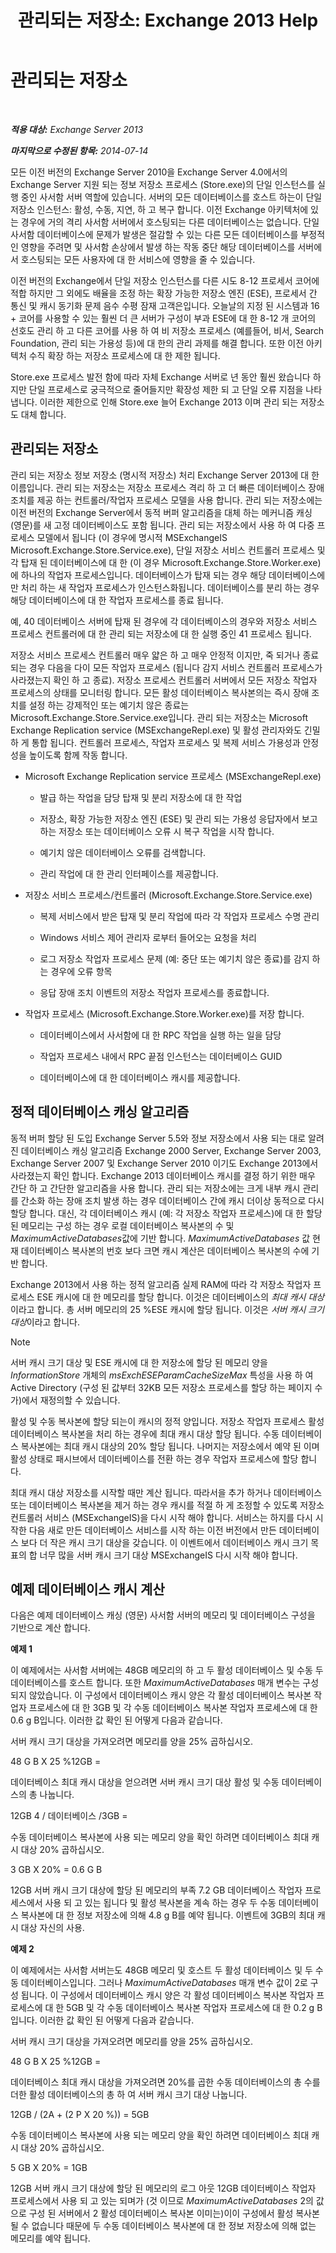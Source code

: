 ﻿---
title: '관리되는 저장소: Exchange 2013 Help'
TOCTitle: 관리되는 저장소
ms:assetid: efdaf80b-335c-491c-8eb5-1fafd297e8a2
ms:mtpsurl: https://technet.microsoft.com/ko-kr/library/Dn792020(v=EXCHG.150)
ms:contentKeyID: 62607042
ms.date: 05/22/2018
mtps_version: v=EXCHG.150
ms.translationtype: MT
---

# 관리되는 저장소

 

_**적용 대상:** Exchange Server 2013_

_**마지막으로 수정된 항목:** 2014-07-14_

모든 이전 버전의 Exchange Server 2010을 Exchange Server 4.0에서의 Exchange Server 지원 되는 정보 저장소 프로세스 (Store.exe)의 단일 인스턴스를 실행 중인 사서함 서버 역할에 있습니다. 서버의 모든 데이터베이스를 호스트 하는이 단일 저장소 인스턴스: 활성, 수동, 지연, 하 고 복구 합니다. 이전 Exchange 아키텍처에 있는 경우에 거의 격리 사서함 서버에서 호스팅되는 다른 데이터베이스는 없습니다. 단일 사서함 데이터베이스에 문제가 발생은 절감할 수 있는 다른 모든 데이터베이스를 부정적인 영향을 주려면 및 사서함 손상에서 발생 하는 작동 중단 해당 데이터베이스를 서버에서 호스팅되는 모든 사용자에 대 한 서비스에 영향을 줄 수 있습니다.

이전 버전의 Exchange에서 단일 저장소 인스턴스를 다른 시도 8-12 프로세서 코어에 적합 하지만 그 외에도 배율을 조정 하는 확장 가능한 저장소 엔진 (ESE), 프로세서 간 통신 및 캐시 동기화 문제 음수 수평 잠재 고객은입니다. 오늘날의 지정 된 시스템과 16 + 코어를 사용할 수 있는 훨씬 더 큰 서버가 구성이 부과 ESE에 대 한 8-12 개 코어의 선호도 관리 하 고 다른 코어를 사용 하 여 비 저장소 프로세스 (예를들어, 비서, Search Foundation, 관리 되는 가용성 등)에 대 한의 관리 과제를 해결 합니다. 또한 이전 아키텍처 수직 확장 하는 저장소 프로세스에 대 한 제한 됩니다.

Store.exe 프로세스 발전 함에 따라 자체 Exchange 서버로 년 동안 훨씬 왔습니다 하지만 단일 프로세스로 궁극적으로 줄어들지만 확장성 제한 되 고 단일 오류 지점을 나타냅니다. 이러한 제한으로 인해 Store.exe 늘어 Exchange 2013 이며 관리 되는 저장소도 대체 합니다.

## 관리되는 저장소

관리 되는 저장소 정보 저장소 (명시적 저장소) 처리 Exchange Server 2013에 대 한 이름입니다. 관리 되는 저장소는 저장소 프로세스 격리 하 고 더 빠른 데이터베이스 장애 조치를 제공 하는 컨트롤러/작업자 프로세스 모델을 사용 합니다. 관리 되는 저장소에는 이전 버전의 Exchange Server에서 동적 버퍼 알고리즘을 대체 하는 메커니즘 캐싱 (영문)를 새 고정 데이터베이스도 포함 됩니다. 관리 되는 저장소에서 사용 하 여 다중 프로세스 모델에서 됩니다 (이 경우에 명시적 MSExchangeIS Microsoft.Exchange.Store.Service.exe), 단일 저장소 서비스 컨트롤러 프로세스 및 각 탑재 된 데이터베이스에 대 한 (이 경우 Microsoft.Exchange.Store.Worker.exe)에 하나의 작업자 프로세스입니다. 데이터베이스가 탑재 되는 경우 해당 데이터베이스에만 처리 하는 새 작업자 프로세스가 인스턴스화됩니다. 데이터베이스를 분리 하는 경우 해당 데이터베이스에 대 한 작업자 프로세스를 종료 됩니다.

예, 40 데이터베이스 서버에 탑재 된 경우에 각 데이터베이스의 경우와 저장소 서비스 프로세스 컨트롤러에 대 한 관리 되는 저장소에 대 한 실행 중인 41 프로세스 됩니다.

저장소 서비스 프로세스 컨트롤러 매우 얇은 하 고 매우 안정적 이지만, 죽 되거나 종료 되는 경우 다음을 다이 모든 작업자 프로세스 (됩니다 감지 서비스 컨트롤러 프로세스가 사라졌는지 확인 하 고 종료). 저장소 프로세스 컨트롤러 서버에서 모든 저장소 작업자 프로세스의 상태를 모니터링 합니다. 모든 활성 데이터베이스 복사본의는 즉시 장애 조치를 설정 하는 강제적인 또는 예기치 않은 종료는 Microsoft.Exchange.Store.Service.exe입니다. 관리 되는 저장소는 Microsoft Exchange Replication service (MSExchangeRepl.exe) 및 활성 관리자와도 긴밀 하 게 통합 됩니다. 컨트롤러 프로세스, 작업자 프로세스 및 복제 서비스 가용성과 안정성을 높이도록 함께 작동 합니다.

  - Microsoft Exchange Replication service 프로세스 (MSExchangeRepl.exe)
    
      - 발급 하는 작업을 담당 탑재 및 분리 저장소에 대 한 작업
    
      - 저장소, 확장 가능한 저장소 엔진 (ESE) 및 관리 되는 가용성 응답자에서 보고 하는 저장소 또는 데이터베이스 오류 시 복구 작업을 시작 합니다.
    
      - 예기치 않은 데이터베이스 오류를 검색합니다.
    
      - 관리 작업에 대 한 관리 인터페이스를 제공합니다.

  - 저장소 서비스 프로세스/컨트롤러 (Microsoft.Exchange.Store.Service.exe)
    
      - 복제 서비스에서 받은 탑재 및 분리 작업에 따라 각 작업자 프로세스 수명 관리
    
      - Windows 서비스 제어 관리자 로부터 들어오는 요청을 처리
    
      - 로그 저장소 작업자 프로세스 문제 (예: 중단 또는 예기치 않은 종료)를 감지 하는 경우에 오류 항목
    
      - 응답 장애 조치 이벤트의 저장소 작업자 프로세스를 종료합니다.

  - 작업자 프로세스 (Microsoft.Exchange.Store.Worker.exe)를 저장 합니다.
    
      - 데이터베이스에서 사서함에 대 한 RPC 작업을 실행 하는 일을 담당
    
      - 작업자 프로세스 내에서 RPC 끝점 인스턴스는 데이터베이스 GUID
    
      - 데이터베이스에 대 한 데이터베이스 캐시를 제공합니다.

## 정적 데이터베이스 캐싱 알고리즘

동적 버퍼 할당 된 도입 Exchange Server 5.5와 정보 저장소에서 사용 되는 대로 알려진 데이터베이스 캐싱 알고리즘 Exchange 2000 Server, Exchange Server 2003, Exchange Server 2007 및 Exchange Server 2010 이기도 Exchange 2013에서 사라졌는지 확인 합니다. Exchange 2013 데이터베이스 캐시를 결정 하기 위한 매우 간단 하 고 간단한 알고리즘을 사용 합니다. 관리 되는 저장소에는 크게 내부 캐시 관리를 간소화 하는 장애 조치 발생 하는 경우 데이터베이스 간에 캐시 더이상 동적으로 다시 할당 합니다. 대신, 각 데이터베이스 캐시 (예: 각 저장소 작업자 프로세스)에 대 한 할당 된 메모리는 구성 하는 경우 로컬 데이터베이스 복사본의 수 및 *MaximumActiveDatabases*값에 기반 합니다. *MaximumActiveDatabases* 값 현재 데이터베이스 복사본의 번호 보다 크면 캐시 계산은 데이터베이스 복사본의 수에 기반 합니다.

Exchange 2013에서 사용 하는 정적 알고리즘 실제 RAM에 따라 각 저장소 작업자 프로세스 ESE 캐시에 대 한 메모리를 할당 합니다. 이것은 데이터베이스의 *최대 캐시 대상*이라고 합니다. 총 서버 메모리의 25 %ESE 캐시에 할당 됩니다. 이것은 *서버 캐시 크기 대상*이라고 합니다.


> [!NOTE]
> 서버 캐시 크기 대상 및 ESE 캐시에 대 한 저장소에 할당 된 메모리 양을 <EM>InformationStore</EM> 개체의 <EM>msExchESEParamCacheSizeMax</EM> 특성을 사용 하 여 Active Directory (구성 된 값부터 32KB 모든 저장소 프로세스를 할당 하는 페이지 수가)에서 재정의할 수 있습니다.



활성 및 수동 복사본에 할당 되는이 캐시의 정적 양입니다. 저장소 작업자 프로세스 활성 데이터베이스 복사본을 처리 하는 경우에 최대 캐시 대상 할당 됩니다. 수동 데이터베이스 복사본에는 최대 캐시 대상의 20% 할당 됩니다. 나머지는 저장소에서 예약 된 이며 활성 상태로 패시브에서 데이터베이스를 전환 하는 경우 작업자 프로세스에 할당 합니다.

최대 캐시 대상 저장소를 시작할 때만 계산 됩니다. 따라서을 추가 하거나 데이터베이스 또는 데이터베이스 복사본을 제거 하는 경우 캐시를 적절 하 게 조정할 수 있도록 저장소 컨트롤러 서비스 (MSExchangeIS)을 다시 시작 해야 합니다. 서비스는 하지를 다시 시작한 다음 새로 만든 데이터베이스 서비스를 시작 하는 이전 버전에서 만든 데이터베이스 보다 더 작은 캐시 크기 대상을 갖습니다. 이 이벤트에서 데이터베이스 캐시 크기 목표의 합 너무 많을 서버 캐시 크기 대상 MSExchangeIS 다시 시작 해야 합니다.

## 예제 데이터베이스 캐시 계산

다음은 예제 데이터베이스 캐싱 (영문) 사서함 서버의 메모리 및 데이터베이스 구성을 기반으로 계산 합니다.

**예제 1**

이 예제에서는 사서함 서버에는 48GB 메모리의 하 고 두 활성 데이터베이스 및 수동 두 데이터베이스를 호스트 합니다. 또한 *MaximumActiveDatabases* 매개 변수는 구성 되지 않았습니다. 이 구성에서 데이터베이스 캐시 양은 각 활성 데이터베이스 복사본 작업자 프로세스에 대 한 3GB 및 각 수동 데이터베이스 복사본 작업자 프로세스에 대 한 0.6 g B입니다. 이러한 값 확인 된 어떻게 다음과 같습니다.

서버 캐시 크기 대상을 가져오려면 메모리를 양을 25% 곱하십시오.

48 G B X 25 %12GB =

데이터베이스 최대 캐시 대상을 얻으려면 서버 캐시 크기 대상 활성 및 수동 데이터베이스의 총 나눕니다.

12GB 4 / 데이터베이스 /3GB =

수동 데이터베이스 복사본에 사용 되는 메모리 양을 확인 하려면 데이터베이스 최대 캐시 대상 20% 곱하십시오.

3 GB X 20% = 0.6 G B

12GB 서버 캐시 크기 대상에 할당 된 메모리의 부족 7.2 GB 데이터베이스 작업자 프로세스에서 사용 되 고 있는 됩니다 및 활성 복사본을 계속 하는 경우 두 수동 데이터베이스 복사본에 대 한 정보 저장소에 의해 4.8 g B를 예약 됩니다. 이벤트에 3GB의 최대 캐시 대상 자신의 사용.

**예제 2**

이 예제에서는 사서함 서버는도 48GB 메모리 및 호스트 두 활성 데이터베이스 및 두 수동 데이터베이스입니다. 그러나 *MaximumActiveDatabases* 매개 변수 값이 2로 구성 됩니다. 이 구성에서 데이터베이스 캐시 양은 각 활성 데이터베이스 복사본 작업자 프로세스에 대 한 5GB 및 각 수동 데이터베이스 복사본 작업자 프로세스에 대 한 0.2 g B입니다. 이러한 값 확인 된 어떻게 다음과 같습니다.

서버 캐시 크기 대상을 가져오려면 메모리를 양을 25% 곱하십시오.

48 G B X 25 %12GB =

데이터베이스 최대 캐시 대상을 가져오려면 20%를 곱한 수동 데이터베이스의 총 수를 더한 활성 데이터베이스의 총 하 여 서버 캐시 크기 대상 나눕니다.

12GB / (2A + (2 P X 20 %)) = 5GB

수동 데이터베이스 복사본에 사용 되는 메모리 양을 확인 하려면 데이터베이스 최대 캐시 대상 20% 곱하십시오.

5 GB X 20% = 1GB

12GB 서버 캐시 크기 대상에 할당 된 메모리의 로그 아웃 12GB 데이터베이스 작업자 프로세스에서 사용 되 고 있는 되며가 (것 이므로 *MaximumActiveDatabases* 2의 값으로 구성 된 서버에서 2 활성 데이터베이스 복사본 이미는)이이 구성에서 활성 복사본 될 수 없습니다 때문에 두 수동 데이터베이스 복사본에 대 한 정보 저장소에 의해 없는 메모리를 예약 됩니다.

